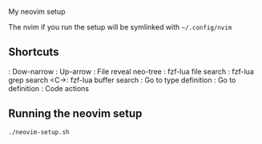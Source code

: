 My neovim setup

The nvim if you run the setup will be symlinked with `~/.config/nvim`

## Shortcuts
<C-n>: Dow-narrow
<C-p>: Up-arrow
<space-fr>: File reveal neo-tree
<C-f>: fzf-lua file search
<C-l>: fzf-lua grep search
<C-\>: fzf-lua buffer search
<gtd>: Go to type definition
<gdd>: Go to definition
<space-ca>: Code actions

## Running the neovim setup

```sh
./neovim-setup.sh
```

